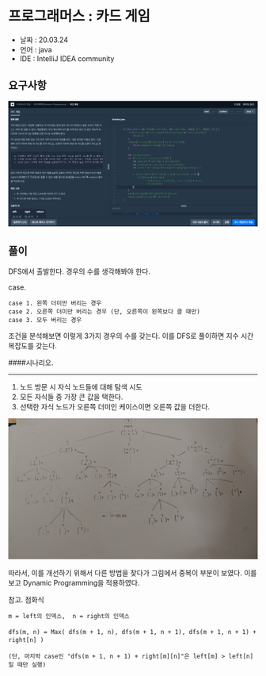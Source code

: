 # 프로그래머스 : 카드 게임

* 날짜 : 20.03.24
* 언어 : java
* IDE : IntelliJ IDEA community 

## 요구사항

<img src="/doc/programmers/dynamic/p5/requirement.png"> 

## 풀이

DFS에서 출발한다.   경우의 수를 생각해봐야 한다.

case.
```
case 1. 왼쪽 더미만 버리는 경우
case 2. 오른쪽 더미만 버리는 경우 (단, 오른쪽이 왼쪽보다 클 때만)
case 3. 모두 버리는 경우
```

조건을 분석해보면 이렇게 3가지 경우의 수를 갖는다. 이를 DFS로 풀이하면 지수 시간 복잡도를 갖는다.  

####시나리오.

---
1. 노드 방문 시 자식 노드들에 대해 탐색 시도
2. 모든 자식들 중 가장 큰 값을 택한다.
3. 선택한 자식 노드가 오른쪽 더미인 케이스이면 오른쪽 값을 더한다.


<img src="/doc/programmers/dynamic/p5/picture1.jpg"> 

따라서,  이를 개선하기 위해서 다른 방법을 찾다가 그림에서 중복이 부분이 보였다.  이를 보고 Dynamic Programming을 적용하였다. 


참고. 점화식
```
m = left의 인덱스,  n = right의 인덱스

dfs(m, n) = Max( dfs(m + 1, n), dfs(m + 1, n + 1), dfs(m + 1, n + 1) + right[n] )

(단, 마지막 case인 "dfs(m + 1, n + 1) + right[m][n]"은 left[m] > left[n] 일 때만 실행)
```